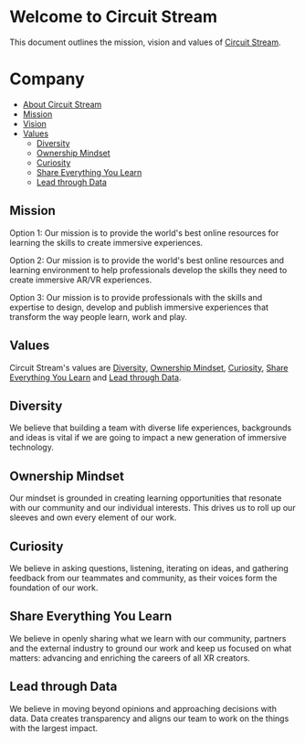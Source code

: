 # Welcome to Circuit Stream

This document outlines the mission, vision and values of [Circuit Stream](https://circuitstream.com/).

# Company

- [About Circuit Stream](url)
- [Mission](#mission)
- [Vision](url)
- [Values](#values)
  - [Diversity](#value_a)
  - [Ownership Mindset](#value_b)
  - [Curiosity](#value_c)
  - [Share Everything You Learn](#value_d)
  - [Lead through Data](#value_e)

## <a name="mission"></a>Mission

Option 1:
Our mission is to provide the world's best online resources for learning the skills to create immersive experiences.

Option 2:
Our mission is to provide the world's best online resources and learning environment to help professionals develop the skills they need to create immersive AR/VR experiences.

Option 3:
Our mission is to provide professionals with the skills and expertise to design, develop and publish immersive experiences that transform the way people learn, work and play.


## <a name="values"></a>Values

Circuit Stream's values are [Diversity](#value_a), [Ownership Mindset](#value_b), [Curiosity](#value_c), [Share Everything You Learn](#value_d) and [Lead through Data](#value_e).

## <a name="value_a"></a>Diversity

We believe that building a team with diverse life experiences, backgrounds and ideas is vital if we are going to impact a new generation of immersive technology.

## <a name="value_b"></a>Ownership Mindset

Our mindset is grounded in creating learning opportunities that resonate with our community and our individual interests. This drives us to roll up our sleeves and own every element of our work.

## <a name="value_c"></a>Curiosity

We believe in asking questions, listening, iterating on ideas, and gathering feedback from our teammates and community, as their voices form the foundation of our work.

## <a name="value_d"></a>Share Everything You Learn

We believe in openly sharing what we learn with our community, partners and the external industry to ground our work and keep us focused on what matters: advancing and enriching the careers of all XR creators.

## <a name="value_e"></a>Lead through Data

We believe in moving beyond opinions and approaching decisions with data. Data creates transparency and aligns our team to work on the things with the largest impact.
